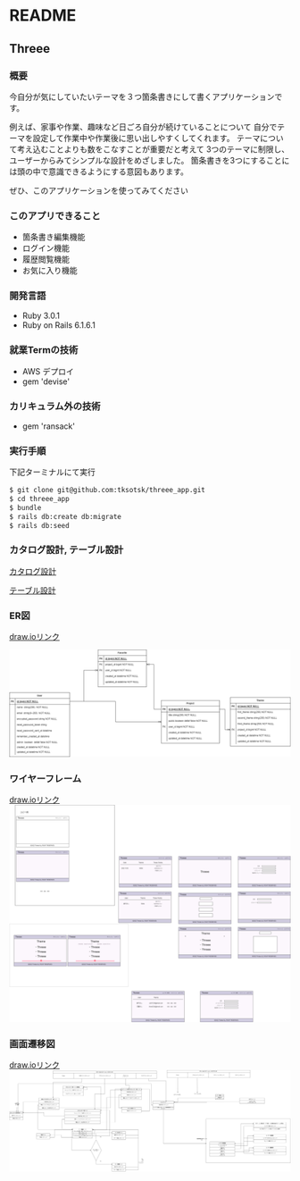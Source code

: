 # README
## Threee

### 概要
今自分が気にしていたいテーマを３つ箇条書きにして書くアプリケーションです。

例えば、家事や作業、趣味など日ごろ自分が続けていることについて
自分でテーマを設定して作業中や作業後に思い出しやすくしてくれます。
テーマについて考え込むことよりも数をこなすことが重要だと考えて
3つのテーマに制限し、ユーザーからみてシンプルな設計をめざしました。
箇条書きを3つにすることには頭の中で意識できるようにする意図もあります。

ぜひ、このアプリケーションを使ってみてください



### このアプリできること
* 箇条書き編集機能
* ログイン機能
* 履歴閲覧機能
* お気に入り機能

### 開発言語
* Ruby 3.0.1
* Ruby on Rails 6.1.6.1

### 就業Termの技術
* AWS デプロイ
* gem 'devise'

### カリキュラム外の技術
* gem 'ransack'

### 実行手順
下記ターミナルにて実行

```
$ git clone git@github.com:tksotsk/threee_app.git
$ cd threee_app
$ bundle
$ rails db:create db:migrate
$ rails db:seed
```

### カタログ設計, テーブル設計
[カタログ設計](https://docs.google.com/spreadsheets/d/1I1Mqas3ASfcJlIj7kvU6YFLQU4QeYGiUhzhBrwdFyXM/edit#gid=782464957)

[テーブル設計](https://docs.google.com/spreadsheets/d/1I1Mqas3ASfcJlIj7kvU6YFLQU4QeYGiUhzhBrwdFyXM/edit#gid=2020033787)

### ER図　
[draw.ioリンク](https://app.diagrams.net/#G1pPakd0fUbVZ4UK1tV-YbZVPlK6bzi6IT)

![ER図](docs/threee_er_02.drawio.png)

### ワイヤーフレーム
[draw.ioリンク](https://app.diagrams.net/#G1q8UaTubNaPJ16_H5tyf_LQrpzCy8IiA9)
![ワイヤーフレーム](docs/threee_wf.drawio.png)



### 画面遷移図
[draw.ioリンク](https://app.diagrams.net/#G1rOA4HsE6aOyyyzVkuNktfGha3Ry7KlLi)
![画面遷移図](docs/threee_st_02.drawio.png)
